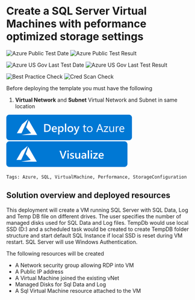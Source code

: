# Create a SQL Server Virtual Machines with peformance optimized storage settings

![Azure Public Test Date](https://azurequickstartsservice.blob.core.windows.net/badges/101-sql-vm-new-storage/PublicLastTestDate.svg)
![Azure Public Test Result](https://azurequickstartsservice.blob.core.windows.net/badges/101-sql-vm-new-storage/PublicDeployment.svg)

![Azure US Gov Last Test Date](https://azurequickstartsservice.blob.core.windows.net/badges/101-sql-vm-new-storage/FairfaxLastTestDate.svg)
![Azure US Gov Last Test Result](https://azurequickstartsservice.blob.core.windows.net/badges/101-sql-vm-new-storage/FairfaxDeployment.svg)

![Best Practice Check](https://azurequickstartsservice.blob.core.windows.net/badges/101-sql-vm-new-storage/BestPracticeResult.svg)
![Cred Scan Check](https://azurequickstartsservice.blob.core.windows.net/badges/101-sql-vm-new-storage/CredScanResult.svg)

Before deploying the template you must have the following

1. **Virtual Network** and **Subnet** Virtual Network and Subnet in same
   location

[![Deploy To Azure](https://raw.githubusercontent.com/Azure/azure-quickstart-templates/master/1-CONTRIBUTION-GUIDE/images/deploytoazure.svg?sanitize=true)](https://portal.azure.com/#create/Microsoft.Template/uri/https%3A%2F%2Fraw.githubusercontent.com%2FAzure%2Fazure-quickstart-templates%2Fmaster%2F101-sql-vm-new-storage%2Fazuredeploy.json)
[![Visualize](https://raw.githubusercontent.com/Azure/azure-quickstart-templates/master/1-CONTRIBUTION-GUIDE/images/visualizebutton.svg?sanitize=true)](http://armviz.io/#/?load=https%3A%2F%2Fraw.githubusercontent.com%2FAzure%2Fazure-quickstart-templates%2Fmaster%2F101-sql-vm-new-storage%2Fazuredeploy.json)

`Tags: Azure, SQL, VirtualMachine, Performance, StorageConfiguration`

## Solution overview and deployed resources

This deployment will create a VM running SQL Server with SQL Data, Log and Temp
DB file on different drives. The user specifies the number of managed disks used
for SQL Data and Log files. TempDb would use local SSD (D:) and a scheduled task
would be created to create TempDB folder structure and start default SQL
Instance if local SSD is reset during VM restart. SQL Server will use Windows
Authentication.

The following resources will be created

- A Network security group allowing RDP into VM
- A Public IP address
- A Virtual Machine joined the existing vNet
- Managed Disks for Sql Data and Log
- A Sql Virtual Machine resource attached to the VM
